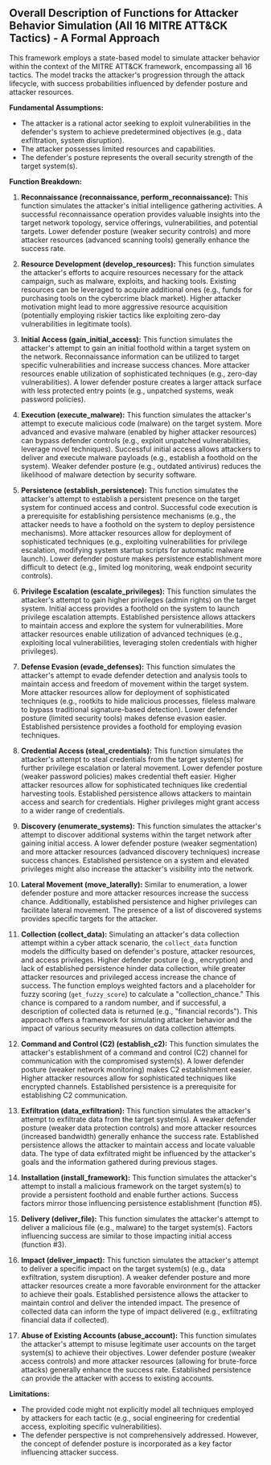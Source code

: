 
## Overall Description of Functions for Attacker Behavior Simulation (All 16 MITRE ATT&CK Tactics) - A Formal Approach

This framework employs a state-based model to simulate attacker behavior within the context of the MITRE ATT&CK framework, encompassing all 16 tactics. The model tracks the attacker's progression through the attack lifecycle, with success probabilities influenced by defender posture and attacker resources.

**Fundamental Assumptions:**

* The attacker is a rational actor seeking to exploit vulnerabilities in the defender's system to achieve predetermined objectives (e.g., data exfiltration, system disruption).
* The attacker possesses limited resources and capabilities.
* The defender's posture represents the overall security strength of the target system(s). 

**Function Breakdown:**

1. **Reconnaissance (reconnaissance, perform_reconnaissance):** This function simulates the attacker's initial intelligence gathering activities. A successful reconnaissance operation provides valuable insights into the target network topology, service offerings, vulnerabilities, and potential targets. Lower defender posture (weaker security controls) and more attacker resources (advanced scanning tools) generally enhance the success rate.

2. **Resource Development (develop_resources):** This function simulates the attacker's efforts to acquire resources necessary for the attack campaign, such as malware, exploits, and hacking tools. Existing resources can be leveraged to acquire additional ones (e.g., funds for purchasing tools on the cybercrime black market). Higher attacker motivation might lead to more aggressive resource acquisition (potentially employing riskier tactics like exploiting zero-day vulnerabilities in legitimate tools).

3. **Initial Access (gain_initial_access):** This function simulates the attacker's attempt to gain an initial foothold within a target system on the network. Reconnaissance information can be utilized to target specific vulnerabilities and increase success chances. More attacker resources enable utilization of sophisticated techniques (e.g., zero-day vulnerabilities). A lower defender posture creates a larger attack surface with less protected entry points (e.g., unpatched systems, weak password policies).

4. **Execution (execute_malware):** This function simulates the attacker's attempt to execute malicious code (malware) on the target system. More advanced and evasive malware (enabled by higher attacker resources) can bypass defender controls (e.g., exploit unpatched vulnerabilities, leverage novel techniques). Successful initial access allows attackers to deliver and execute malware payloads (e.g., establish a foothold on the system). Weaker defender posture (e.g., outdated antivirus) reduces the likelihood of malware detection by security software.

5. **Persistence (establish_persistence):** This function simulates the attacker's attempt to establish a persistent presence on the target system for continued access and control. Successful code execution is a prerequisite for establishing persistence mechanisms (e.g., the attacker needs to have a foothold on the system to deploy persistence mechanisms). More attacker resources allow for deployment of sophisticated techniques (e.g., exploiting vulnerabilities for privilege escalation, modifying system startup scripts for automatic malware launch). Lower defender posture makes persistence establishment more difficult to detect (e.g., limited log monitoring, weak endpoint security controls).

6. **Privilege Escalation (escalate_privileges):** This function simulates the attacker's attempt to gain higher privileges (admin rights) on the target system. Initial access provides a foothold on the system to launch privilege escalation attempts. Established persistence allows attackers to maintain access and explore the system for vulnerabilities. More attacker resources enable utilization of advanced techniques (e.g., exploiting local vulnerabilities, leveraging stolen credentials with higher privileges).

7. **Defense Evasion (evade_defenses):** This function simulates the attacker's attempt to evade defender detection and analysis tools to maintain access and freedom of movement within the target system. More attacker resources allow for deployment of sophisticated techniques (e.g., rootkits to hide malicious processes, fileless malware to bypass traditional signature-based detection). Lower defender posture (limited security tools) makes defense evasion easier. Established persistence provides a foothold for employing evasion techniques.

8. **Credential Access (steal_credentials):** This function simulates the attacker's attempt to steal credentials from the target system(s) for further privilege escalation or lateral movement. Lower defender posture (weaker password policies) makes credential theft easier. Higher attacker resources allow for sophisticated techniques like credential harvesting tools. Established persistence allows attackers to maintain access and search for credentials. Higher privileges might grant access to a wider range of credentials.

9. **Discovery (enumerate_systems):** This function simulates the attacker's attempt to discover additional systems within the target network after gaining initial access. A lower defender posture (weaker segmentation) and more attacker resources (advanced discovery techniques) increase success chances. Established persistence on a system and elevated privileges might also increase the attacker's visibility into the network.

10. **Lateral Movement (move_laterally):** Similar to enumeration, a lower defender posture and more attacker resources increase the success chance. Additionally, established persistence and higher privileges can facilitate lateral movement. The presence of a list of discovered systems provides specific targets for the attacker.

11. **Collection (collect_data):** Simulating an attacker's data collection attempt within a cyber attack scenario, the `collect_data` function models the difficulty based on defender's posture, attacker resources, and access privileges. Higher defender posture (e.g., encryption) and lack of established persistence hinder data collection, while greater attacker resources and privileged access increase the chance of success. The function employs weighted factors and a placeholder for fuzzy scoring (`get_fuzzy_score`) to calculate a "collection_chance." This chance is compared to a random number, and if successful, a description of collected data is returned (e.g., "financial records"). This approach offers a framework for simulating attacker behavior and the impact of various security measures on data collection attempts. 

12. **Command and Control (C2) (establish_c2):** This function simulates the attacker's establishment of a command and control (C2) channel for communication with the compromised system(s). A lower defender posture (weaker network monitoring) makes C2 establishment easier. Higher attacker resources allow for sophisticated techniques like encrypted channels. Established persistence is a prerequisite for establishing C2 communication.

12. **Exfiltration (data_exfiltration):** This function simulates the attacker's attempt to exfiltrate data from the target system(s). A weaker defender posture (weaker data protection controls) and more attacker resources (increased bandwidth) generally enhance the success rate. Established persistence allows the attacker to maintain access and locate valuable data. The type of data exfiltrated might be influenced by the attacker's goals and the information gathered during previous stages.

13. **Installation (install_framework):** This function simulates the attacker's attempt to install a malicious framework on the target system(s) to provide a persistent foothold and enable further actions.  Success factors mirror those influencing persistence establishment (function #5).

14. **Delivery (deliver_file):** This function simulates the attacker's attempt to deliver a malicious file (e.g., malware) to the target system(s).  Factors influencing success are similar to those impacting initial access (function #3).

15. **Impact (deliver_impact):** This function simulates the attacker's attempt to deliver a specific impact on the target system(s) (e.g., data exfiltration, system disruption). A weaker defender posture and more attacker resources create a more favorable environment for the attacker to achieve their goals. Established persistence allows the attacker to maintain control and deliver the intended impact. The presence of collected data can inform the type of impact delivered (e.g., exfiltrating financial data if collected). 

16. **Abuse of Existing Accounts (abuse_account):** This function simulates the attacker's attempt to misuse legitimate user accounts on the target system(s) to achieve their objectives. Lower defender posture (weaker access controls) and more attacker resources (allowing for brute-force attacks) generally enhance the success rate. Established persistence can provide the attacker with access to existing accounts.

**Limitations:**

* The provided code might not explicitly model all  techniques employed by attackers for each tactic (e.g., social engineering for credential access, exploiting specific vulnerabilities).
* The defender perspective is not comprehensively addressed. However, the concept of defender posture is incorporated as a key factor influencing attacker success.

